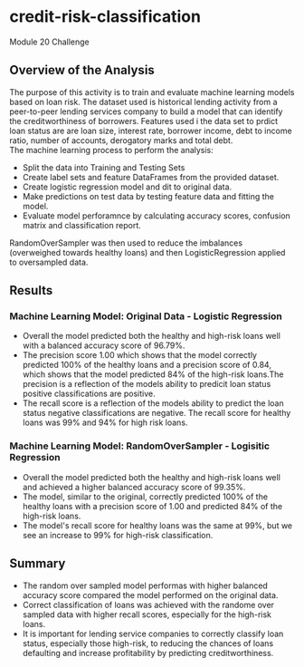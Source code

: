 # credit-risk-classification
 Module 20 Challenge
<h2>Overview of the Analysis</h2>
The purpose of this activity is to train and evaluate machine learning models based on loan risk. The dataset used is historical lending activity from a peer-to-peer lending services company to build a model that can identify the creditworthiness of borrowers. Features used i the data set to prdict loan status are are loan size, interest rate, borrower income, debt to income ratio, number of accounts, derogatory marks and total debt.<br>
The machine learning process to perform the analysis:<br><ul><li>Split the data into Training and Testing Sets</li><li>Create label sets and feature DataFrames from the provided dataset.</li><li>Create logistic regression model and dit to original data.</li><li>Make predictions on test data by testing feature data and fitting the model.</li><li>Evaluate model perforamnce by calculating accuracy scores, confusion matrix and classification report.</li></ul>
RandomOverSampler was then used to reduce the imbalances (overweighed towards healthy loans) and then LogisticRegression applied to oversampled data. 
<h2>Results</h2>
<h3>Machine Learning Model: Original Data - Logistic Regression</h3><ul><li>Overall the model predicted both the healthy and high-risk loans well with a balanced accuracy score of 96.79%.</li><li>The precision score 1.00 which shows that the model correctly predicted 100% of the healthy loans and a precision score of 0.84, which shows that the model predicted 84% of the high-risk loans.The precision is a reflection of the models ability to predicit loan status positive classifications are positive.</li><li>The recall score is a reflection of the models ability to predict the loan status negative classifications are negative. The recall score for healthy loans was 99% and 94% for high risk loans.</li></ul>
<h3>Machine Learning Model: RandomOverSampler - Logisitic Regression</h3><ul><li>Overall the model predicted both the healthy and high-risk loans well and achieved a higher balanced accuracy score of 99.35%.</li><li>The model, similar to the original, correctly predicted 100% of the healthy loans with a precision score of 1.00 and predicted 84% of the high-risk loans.</li><li>The model's recall score for healthy loans was the same at 99%, but we see an increase to 99% for high-risk classification.</li></ul>
<h2>Summary</h2>
<ul><li>The random over sampled model performas with higher balanced accuracy score compared the model performed on the original data.</li><li>Correct classification of loans was achieved with the randome over sampled data with higher recall scores, especially for the high-risk loans.</li><li>It is important for lending service companies to correctly classify loan status, especially those high-risk, to reducing the chances of loans defaulting and increase profitability by predicting creditworthiness.</li></ul>
